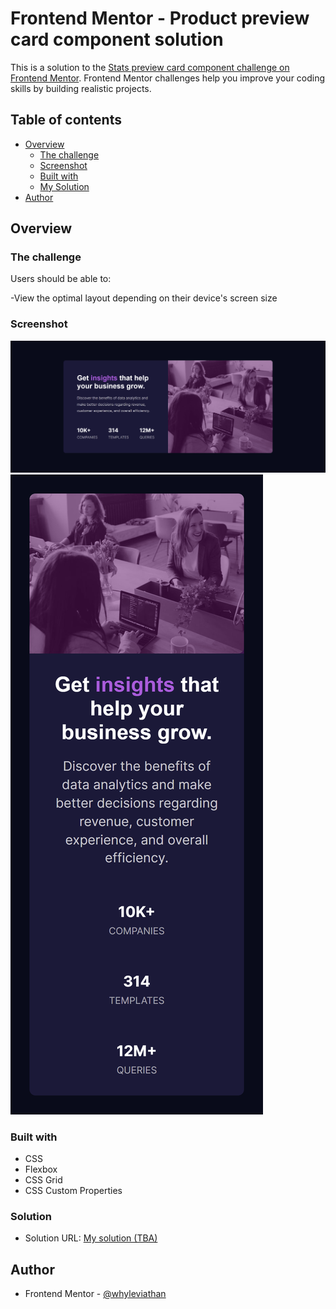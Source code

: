 # Frontend Mentor - Product preview card component solution

This is a solution to the [Stats preview card component challenge on Frontend Mentor](https://www.frontendmentor.io/challenges/stats-preview-card-component-8JqbgoU62). Frontend Mentor challenges help you improve your coding skills by building realistic projects.

## Table of contents

- [Overview](#overview)
  - [The challenge](#the-challenge)
  - [Screenshot](#screenshot)
  - [Built with](#built-with)
  - [My Solution](#solution)
- [Author](#author)


## Overview

### The challenge

Users should be able to:

-View the optimal layout depending on their device's screen size

### Screenshot

![](screenshot-desktop.png)
![](screenshot-mobile.png)

### Built with

- CSS 
- Flexbox
- CSS Grid
- CSS Custom Properties


### Solution

- Solution URL: [My solution (TBA)]()


## Author

- Frontend Mentor - [@whyleviathan](https://www.frontendmentor.io/profile/whyleviathan)

